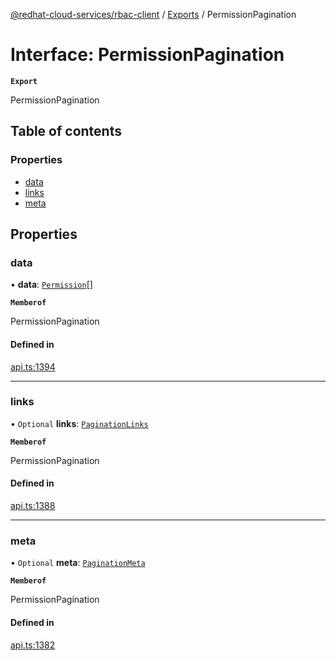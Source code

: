 [@redhat-cloud-services/rbac-client](../README.md) / [Exports](../modules.md) / PermissionPagination

# Interface: PermissionPagination

**`Export`**

PermissionPagination

## Table of contents

### Properties

- [data](PermissionPagination.md#data)
- [links](PermissionPagination.md#links)
- [meta](PermissionPagination.md#meta)

## Properties

### data

• **data**: [`Permission`](Permission.md)[]

**`Memberof`**

PermissionPagination

#### Defined in

[api.ts:1394](https://github.com/RedHatInsights/javascript-clients/blob/main/packages/rbac/api.ts#L1394)

___

### links

• `Optional` **links**: [`PaginationLinks`](PaginationLinks.md)

**`Memberof`**

PermissionPagination

#### Defined in

[api.ts:1388](https://github.com/RedHatInsights/javascript-clients/blob/main/packages/rbac/api.ts#L1388)

___

### meta

• `Optional` **meta**: [`PaginationMeta`](PaginationMeta.md)

**`Memberof`**

PermissionPagination

#### Defined in

[api.ts:1382](https://github.com/RedHatInsights/javascript-clients/blob/main/packages/rbac/api.ts#L1382)
